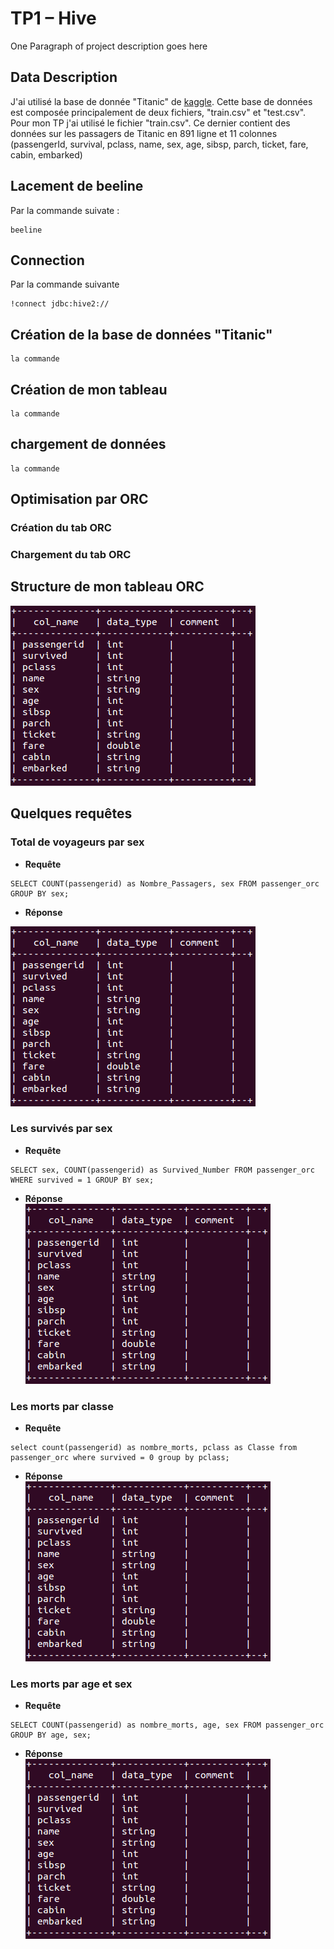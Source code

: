 # TP1 – Hive

One Paragraph of project description goes here

## Data Description

J'ai utilisé la base de donnée "Titanic" de  [kaggle](https://www.kaggle.com/c/titanic/data). Cette base de données est composée principalement de deux fichiers, "train.csv" et "test.csv". Pour mon TP j'ai utilisé le fichier "train.csv". Ce dernier contient des données sur les passagers de Titanic en 891 ligne et 11 colonnes (passengerId, survival, pclass, name, sex, age, sibsp, parch, ticket, fare, cabin, embarked)

## Lacement de beeline

Par la commande suivate :

```
beeline
```

## Connection 

Par la commande suivante

```
!connect jdbc:hive2://
```

## Création de la base de données "Titanic"

```
la commande
```

## Création de mon tableau


```
la commande
```

## chargement de données



```
la commande
```

## Optimisation par ORC
### Création du tab ORC
### Chargement du tab ORC

## Structure de mon tableau ORC

![alt text](https://github.com/anghour/Hive/blob/master/TP1/img/passenger_orc.png)

## Quelques requêtes
### Total de voyageurs par sex
* **Requête**

```
SELECT COUNT(passengerid) as Nombre_Passagers, sex FROM passenger_orc GROUP BY sex;
```
* **Réponse**  

![alt text](https://github.com/anghour/Hive/blob/master/TP1/img/passenger_orc.png)

### Les survivés par sex

* **Requête**

```
SELECT sex, COUNT(passengerid) as Survived_Number FROM passenger_orc WHERE survived = 1 GROUP BY sex;
```
* **Réponse**  
![alt text](https://github.com/anghour/Hive/blob/master/TP1/img/passenger_orc.png)

### Les morts par classe
* **Requête**
```
select count(passengerid) as nombre_morts, pclass as Classe from passenger_orc where survived = 0 group by pclass;
```
* **Réponse**  
![alt text](https://github.com/anghour/Hive/blob/master/TP1/img/passenger_orc.png)
### Les morts par age et sex
* **Requête**
```
SELECT COUNT(passengerid) as nombre_morts, age, sex FROM passenger_orc GROUP BY age, sex;
```
* **Réponse**  
![alt text](https://github.com/anghour/Hive/blob/master/TP1/img/passenger_orc.png)
